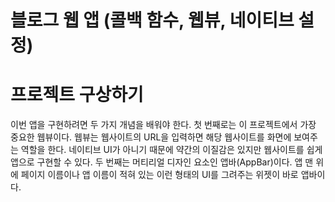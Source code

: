 # **블로그 웹 앱 (콜백 함수, 웹뷰, 네이티브 설정)**  
# **프로젝트 구상하기**  
이번 앱을 구현하려면 두 가지 개념을 배워야 한다. 첫 번째로는 이 프로젝트에서 가장 중요한 웹뷰이다. 웹뷰는 웹사이트의 
URL을 입력하면 해당 웹사이트를 화면에 보여주는 역할을 한다. 네이티브 UI가 아니기 때문에 약간의 이질감은 있지만 웹사이트를 
쉽게 앱으로 구현할 수 있다. 두 번째는 머티리얼 디자인 요소인 앱바(AppBar)이다. 앱 맨 위에 페이지 이름이나 앱 이름이 
적혀 있는 이런 형태의 UI를 그려주는 위젯이 바로 앱바이다.  
  

